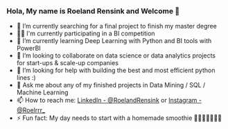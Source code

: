 ### Hola, My name is Roeland Rensink and Welcome 👋



- 🔭 I’m currently searching for a final project to finish my master degree
- 👷🏻 I'm currently participating in a BI competition 
- 🌱 I’m currently learning Deep Learning with Python and BI tools with PowerBI
- 👯 I’m looking to collaborate on data science or data analytics projects for start-ups & scale-up companies
- 🤔 I’m looking for help with building the best and most efficient python lines :)
- 💬 Ask me about any of my finished projects in Data Mining / SQL / Machine Learning 
- 📫 How to reach me: [LinkedIn - @RoelandRensink](https://www.linkedin.com/in/roeland-rensink-44a63914a/) or [Instagram - @Roelrrr_](https://www.instagram.com/roelrrr_/)
- ⚡ Fun fact: My day needs to start with a homemade smoothie 🍌🍓🍏🥦🥒🥕🥭
